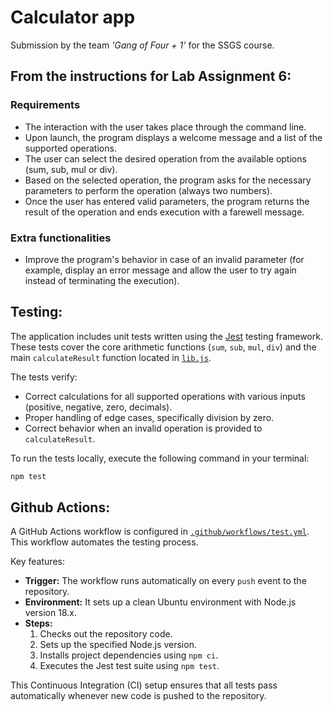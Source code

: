 # Calculator app

Submission by the team *'Gang of Four + 1'* for the SSGS course.  

## From the instructions for Lab Assignment 6:

### Requirements

- The interaction with the user takes place through the command line.  
- Upon launch, the program displays a welcome message and a list of the supported operations.  
- The user can select the desired operation from the available options (sum, sub, mul or div).  
- Based on the selected operation, the program asks for the necessary parameters to perform the operation (always two numbers).
- Once the user has entered valid parameters, the program returns the result of the operation and ends execution with a farewell message.

### Extra functionalities

- Improve the program's behavior in case of an invalid parameter (for example, display an error message and allow the user to try again instead of terminating the execution).

## Testing:

The application includes unit tests written using the [Jest](https://jestjs.io/) testing framework. These tests cover the core arithmetic functions (`sum`, `sub`, `mul`, `div`) and the main `calculateResult` function located in [`lib.js`]().

The tests verify:
- Correct calculations for all supported operations with various inputs (positive, negative, zero, decimals).
- Proper handling of edge cases, specifically division by zero.
- Correct behavior when an invalid operation is provided to `calculateResult`.

To run the tests locally, execute the following command in your terminal:

````bash
npm test
````

## Github Actions:

A GitHub Actions workflow is configured in [`.github/workflows/test.yml`](). This workflow automates the testing process.

Key features:
- **Trigger:** The workflow runs automatically on every `push` event to the repository.
- **Environment:** It sets up a clean Ubuntu environment with Node.js version 18.x.
- **Steps:**
    1. Checks out the repository code.
    2. Sets up the specified Node.js version.
    3. Installs project dependencies using `npm ci`.
    4. Executes the Jest test suite using `npm test`.

This Continuous Integration (CI) setup ensures that all tests pass automatically whenever new code is pushed to the repository.